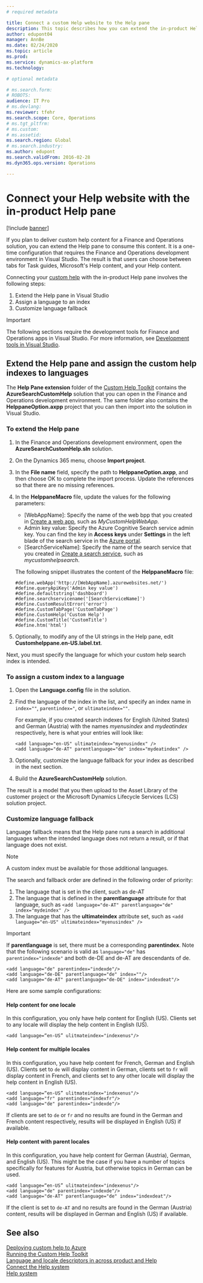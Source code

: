 ```yaml
---
# required metadata

title: Connect a custom Help website to the Help pane
description: This topic describes how you can extend the in-product Help pane with custom help. 
author: edupont04
manager: AnnBe
ms.date: 02/24/2020
ms.topic: article
ms.prod: 
ms.service: dynamics-ax-platform
ms.technology: 

# optional metadata

# ms.search.form: 
# ROBOTS: 
audience: IT Pro
# ms.devlang: 
ms.reviewer: tfehr
ms.search.scope: Core, Operations
# ms.tgt_pltfrm: 
# ms.custom: 
# ms.assetid: 
ms.search.region: Global
# ms.search.industry: 
ms.author: edupont
ms.search.validFrom: 2016-02-28
ms.dyn365.ops.version: Operations

---
```


# Connect your Help website with the in-product Help pane

[!include [banner](../includes/banner.md)]

If you plan to deliver custom help content for a Finance and Operations solution, you can extend the Help pane to consume this content. It is a one-time configuration that requires the Finance and Operations development environment in Visual Studio. The result is that users can choose between tabs for Task guides, Microsoft's Help content, and your Help content.

Connecting your [custom help](custom-help-overview.md#custom-help-sites) with the in-product Help pane involves the following steps:

1. Extend the Help pane in Visual Studio
2. Assign a language to an index
3. Customize language fallback

> [!IMPORTANT]
> The following sections require the development tools for Finance and Operations apps in Visual Studio. For more information, see [Development tools in Visual Studio](../dev-tools/development-tools-overview.md).

## <a name="extendhelppane"></a>Extend the Help pane and assign the custom help indexes to languages

The **Help Pane extension** folder of the [Custom Help Toolkit](custom-help-toolkit.md) contains the **AzureSearchCustomHelp** solution that you can open in the Finance and Operations development environment. The same folder also contains the **HelppaneOption.axpp** project that you can then import into the solution in Visual Studio.  

### To extend the Help pane

1. In the Finance and Operations development environment, open the **AzureSearchCustomHelp.sln** solution.
2. On the Dynamics 365 menu, choose **Import project**.
3. In the **File name** field, specify the path to **HelppaneOption.axpp**, and then choose OK to complete the import process. Update the references so that there are no missing references.  
4. In the **HelppaneMacro** file, update the values for the following parameters:

    - [WebAppName]: Specify the name of the web bpp that you created in [Create a web app](walkthrough-help-azure.md#webapp), such as *MyCustomHelpWebApp*.
    - Admin key value: Specify the Azure Cognitive Search service admin key. You can find the key in **Access keys** under **Settings** in the left blade of the search service in the [Azure portal](https://portal.azure.com/).
    - [SearchServiceName]: Specify the name of the search service that you created in [Create a search service](walkthrough-help-azure.md#searchservice), such as *mycustomhelpsearch*.

    The following snippet illustrates the content of the **HelppaneMacro** file:

    ```
    #define.webApp('http://[WebAppName].azurewebsites.net/')
    #define.queryApiKey('Admin key value')
    #define.defaultstring('dashboard')
    #define.searchservicename('[SearchServiceName]')
    #define.CustomResultError('error')
    #define.CustomTabPage('CustomTabPage')
    #define.CustomHelp('Custom Help')
    #define.CustomTitle('CustomTitle')
    #define.htm('html')
    ```

5. Optionally, to modify any of the UI strings in the Help pane, edit **Customhelppane.en-US.label.txt**.  

Next, you must specify the language for which your custom help search index is intended.  

### To assign a custom index to a language

1. Open the **Language.config** file in the solution.
2. Find the language of the index in the list, and specify an index name in ```index=""```, ```parentindex="```, or ```ultimateindex=""```.  

    For example, if you created search indexes for English (United States) and German (Austria) with the names *myenusindex* and *mydeatindex* respectively, here is what your entries will look like:

    ```
    <add language="en-US" ultimateindex="myenusindex" />
    <add language="de-AT" parentlanguage="de" index="mydeatindex" />
    ```
3. Optionally, customize the language fallback for your index as described in the next section.

3. Build the **AzureSearchCustomHelp** solution.  

The result is a model that you then upload to the Asset Library of the customer project or the Microsoft Dynamics Lifecycle Services (LCS) solution project.

### Customize language fallback

Language fallback means that the Help pane runs a search in additional languages when the intended language does not return a result, or if that language does not exist.

> [!NOTE]
> A custom index must be available for those additional languages.

The search and fallback order are defined in the following order of priority:

1. The language that is set in the client, such as de-AT
2. The language that is defined in the **parentlanguage** attribute for that language, such as ```<add language="de-AT" parentlanguage="de" index="mydeindex" />```
3. The language that has the **ultimateindex** attribute set, such as ```<add language="en-US" ultimateindex="myenusindex" />```

> [!IMPORTANT]
> If **parentlanguage** is set, there must be a corresponding **parentindex**. Note that the following scenario is valid as ```language="de"``` has ```parentindex="indexde"``` and both de-DE and de-AT are descendants of de.

```
<add language="de" parentindex="indexde"/>
<add language="de-DE" parentlanguage="de" index=""/>
<add language="de-AT" parentlanguage="de-DE" index="indexdeat"/>
```

Here are some sample configurations:

#### Help content for one locale

In this configuration, you only have help content for English (US). Clients set to any locale will display the help content in English (US).

```
<add language=“en-US” ulitmateindex="indexenus"/>
```

#### Help content for multiple locales

In this configuration, you have help content for French, German and English (US). Clients set to `de` will display content in German, clients set to `fr` will display content in French, and clients set to any other locale will display the help content in English (US).

```
<add language=“en-US” ulitmateindex="indexenus"/>
<add language="fr" parentindex="indexfr"/>
<add language="de" parentindex="indexde"/>
```

If clients are set to `de` or `fr` and no results are found in the German and French content respectively, results will be displayed in English (US) if available.

#### Help content with parent locales

In this configuration, you have help content for German (Austria), German, and English (US). This might be the case if you have a number of topics specifically for features for Austria, but otherwise topics in German can be used.

```
<add language=“en-US” ulitmateindex="indexenus"/>
<add language="de" parentindex="indexde"/>
<add language="de-AT" parentlanguage="de" index="indexdeat"/>
```

If the client is set to `de-AT` and no results are found in the German (Austria) content, results will be displayed in German and English (US) if available.

## See also

[Deploying custom help to Azure](walkthrough-help-azure.md)  
[Running the Custom Help Toolkit](custom-help-toolkit.md)  
[Language and locale descriptors in across product and Help](language-locale.md)  
[Connect the Help system](../../fin-ops/get-started/help-connect.md)  
[Help system](../../fin-ops/get-started/help-overview.md)  
